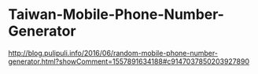 # Taiwan-Mobile-Phone-Number-Generator

http://blog.pulipuli.info/2016/06/random-mobile-phone-number-generator.html?showComment=1557891634188#c9147037850203927890